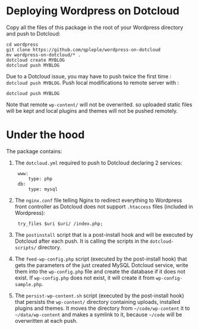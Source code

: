 Deploying Wordpress on Dotcloud
===============================

Copy all the files of this package in the root of your Wordpress directory and push to Dotcloud:

    cd wordpress
    git clone https://github.com/qpleple/wordpress-on-dotcloud
    mv wordpress-on-dotcloud/* .
    dotcloud create MYBLOG
    dotcloud push MYBLOG

Due to a Dotcloud issue, you may have to push twice the first time : ``dotcloud push MYBLOG``. Push local modifications to remote server with :

    dotcloud push MYBLOG
    
Note that remote ``wp-content/`` will not be overwrited. so uploaded static files will be kept and local plugins and themes will not be pushed remotely.

Under the hood
==============
The package contains:

1. The ``dotcloud.yml`` required to push to Dotcloud declaring 2 services:

        www:
            type: php
        db:
            type: mysql
        
2. The ``nginx.conf`` file telling Nginx to redirect everything to Wordpress front controller as Dotcloud does not support ``.htaccess`` files (included in Wordpress):

        try_files $uri $uri/ /index.php;
    
3. The ``postinstall`` script that is a post-install hook and will be executed by Dotcloud after each push. It is calling the scripts in the ``dotcloud-scripts/`` directory.

4. The ``feed-wp-config.php`` script (executed by the post-install hook) that gets the parameters of the just created MySQL Dotcloud service, write them into the ``wp-config.php`` file and create the database if it does not exist. If ``wp-config.php`` does not exist, it will create it from ``wp-config-sample.php``.

5. The ``persist-wp-content.sh`` script (executed by the post-install hook) that persists the ``wp-content/`` directory containing uploads, installed plugins and themes. It moves the directory from ``~/code/wp-content`` it to ``~/data/wp-content`` and makes a symlink to it, because ``~/code`` will be overwritten at each push.